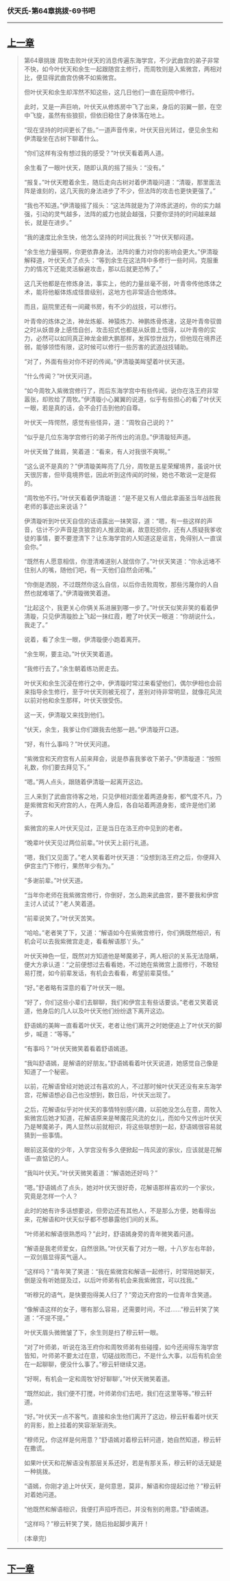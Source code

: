 ### 伏天氏-第64章挑拨-69书吧

--------
[上一章](./b57c24d00e7612ff6e05bfd3d99e61ab.md)
--------


>
>
>
>第64章挑拨
>周牧击败叶伏天的消息传遍东海学宫，不少武曲宫的弟子非常不快，如今叶伏天和余生一起跟随宫主修行，而周牧则是入紫微宫，两相对比，便显得武曲宫仿佛不如紫微宫。
>
>但叶伏天和余生却浑然不知这些，这几日他们一直在庭院中修行。
>
>此时，又是一声巨响，叶伏天从修炼房中飞了出来，身后的羽翼一颤，在空中飞旋，虽然有些狼狈，但依旧稳住了身体落在地上。
>
>“现在坚持的时间更长了些。”一道声音传来，叶伏天目光转过，便见余生和伊清璇坐在古树下聊着什么。
>
>“你们这样有没有想过我的感受？”叶伏天看着两人道。
>
>余生看了一眼叶伏天，随即认真的摇了摇头：“没有。”
>
>“报复。”叶伏天瞪着余生，随后走向古树对着伊清璇问道：“清璇，那里面法阵是谁刻的，这几天我的身法进步了不少，但法阵的攻击也更快更强了。”
>
>“我也不知道。”伊清璇摇了摇头：“这法阵就是为了淬炼武道的，你的实力越强，引动的灵气越多，法阵的威力也就会越强，只要你坚持的时间越来越长，就是在进步。”
>
>“我的速度比余生快，他怎么坚持的时间比我长？”叶伏天郁闷道。
>
>“余生他力量强啊，你更依靠身法，法阵的重力对你的影响会更大。”伊清璇解释道，叶伏天点了点头：“等到余生在这法阵中多修行一些时间，克服重力的情况下还能灵活躲避攻击，那以后就更恐怖了。”
>
>这几天他都是在修炼身法，事实上，他的力量丝毫不弱，叶青帝传他炼体之术，能将他躯体炼成怪兽级别，这地方也非常适合他炼体。
>
>而且，庭院里还有一间藏书房，有不少的战技，可以修行。
>
>叶青帝的炼体之法，神龙炼躯、神猿炼力、神鹏炼骨炼速，这是叶青帝驭兽之时从妖兽身上感悟自创，攻击招式也都是从妖兽上悟得，以叶青帝的实力，必然可以如同真正神龙金翅大鹏那样，发挥惊世战力，但他现在境界还弱，能够领悟有限，这时候可以修行一些厉害的武道战技辅助。
>
>“对了，外面有些对你不好的传闻。”伊清璇美眸望着叶伏天道。
>
>“什么传闻？”叶伏天问道。
>
>“如今周牧入紫微宫修行了，而后东海学宫中有些传闻，说你在洛王府非常嚣张，却败给了周牧。”伊清璇小心翼翼的说道，似乎有些担心的看了叶伏天一眼，若是真的话，会不会打击到他的自尊。
>
>叶伏天一阵愕然，感觉有些怪异，道：“周牧自己说的？”
>
>“似乎是几位东海学宫修行的弟子所传出的消息。”伊清璇轻声道。
>
>叶伏天耸了耸肩，笑着道：“看来，有人对我很不爽啊。”
>
>“这么说不是真的？”伊清璇美眸亮了几分，周牧是五星荣耀境界，虽说叶伏天很厉害，但毕竟境界低，因此听到这传闻的时候，她也不敢说一定是假的。
>
>“周牧他不行。”叶伏天看着伊清璇道：“是不是又有人借此拿画圣当年战胜我老师的事迹出来说话？”
>
>伊清璇听到叶伏天自信的话语露出一抹笑容，道：“嗯，有一些这样的声音，估计不少声音是贪狼宫的人推波助澜，故意贬损你，还有人质疑我爹收徒的事情，要不要澄清下？让东海学宫的人知道这是谣言，免得别人一直误会你。”
>
>“既然有人愿意相信，你澄清难道别人就信你了。”叶伏天笑道：“你永远堵不住别人的嘴，随他们吧，有一天他们自然会闭嘴。”
>
>“你倒是洒脱，不过既然你这么自信，以后你击败周牧，那些污蔑你的人自然也就难堪了。”伊清璇微笑着道。
>
>“比起这个，我更关心你俩关系进展到哪一步了。”叶伏天似笑非笑的看着伊清璇，只见伊清璇脸上飞起一抹红霞，瞪了叶伏天一眼道：“你胡说什么，我走了。”
>
>说着，看了余生一眼，伊清璇便小跑着离开。
>
>“余生啊，要主动。”叶伏天笑着道。
>
>“我修行去了。”余生朝着练功房走去。
>
>叶伏天和余生沉浸在修行之中，伊清璇时常过来看望他们，偶尔伊相也会前来指导余生修行，至于叶伏天则被无视了，差别对待非常明显，就像花风流以前对他和余生那样，叶伏天很受伤。
>
>这一天，伊清璇又来找到他们。
>
>“伏天，余生，我爹让你们跟我去他那一趟。”伊清璇开口道。
>
>“好，有什么事吗？”叶伏天问道。
>
>“紫微宫和天府宫有人前来拜会，说是恭喜我爹收下弟子。”伊清璇道：“按照礼数，你们要去拜见下。”
>
>“嗯。”两人点头，跟随着伊清璇一起离开这边。
>
>三人来到了武曲宫待客之地，只见伊相对面坐着两道身影，都气度不凡，乃是紫微宫和天府宫的人，在两人身后，各自站着两道身影，或许是他们弟子。
>
>紫微宫的来人叶伏天见过，正是当日在洛王府中见到的老者。
>
>“晚辈叶伏天见过两位前辈。”叶伏天上前行礼道。
>
>“嗯，我们又见面了。”老人笑看着叶伏天道：“没想到洛王府之后，你便拜入伊宫主门下修行，果然年少有为。”
>
>“多谢前辈。”叶伏天道。
>
>“当年你老师在我紫微宫修行，你倒好，怎么跑来武曲宫，要不要我和伊宫主讨人试试？”老人笑着道。
>
>“前辈说笑了。”叶伏天苦笑。
>
>“哈哈。”老者笑了下，又道：“解语如今在紫微宫修行，你们俩既然相识，有机会可以去我紫微宫走走，看看解语那丫头。”
>
>叶伏天神色一怔，既然对方知道他是琴魔弟子，两人相识的关系无法隐瞒，便大方承认道：“之前便想过去看看她，不过她在紫微宫上面修行，不敢轻易打搅，如今前辈发话，有机会去看看，希望前辈莫怪。”
>
>“好。”老者略有深意的看了叶伏天一眼。
>
>“好了，你们这些小辈们去聊聊，我们和伊宫主有些话要谈。”老者又笑着说道，他身后的几人以及叶伏天他们纷纷退下离开这边。
>
>舒语嫣的美眸一直看着叶伏天，老者让他们离开之时她便追上了叶伏天的脚步，喊道：“等等。”
>
>“有事吗？”叶伏天微笑着看着舒语嫣道。
>
>“我叫舒语嫣，是解语的好朋友。”舒语嫣看着叶伏天说道，她感觉自己像是知道了一个秘密。
>
>以前，花解语曾经对她说过有喜欢的人，不过那时候叶伏天还没有来东海学宫，花解语想必自己也没想到，数日后，叶伏天出现了。
>
>之后，花解语似乎对叶伏天的事情特别感兴趣，以前她没怎么在意，周牧入紫微宫后她才知道，花解语原来是琴魔花风流的女儿，而如今又传出叶伏天乃是琴魔弟子，两人显然以前就相识，将这些联想到一起，舒语嫣很容易就猜到一些事情。
>
>眼前这英俊的少年，入学宫没有多久便掀起一阵风波的家伙，应该就是花解语一直惦记的人。
>
>“我叫叶伏天。”叶伏天微笑着道：“解语她还好吗？”
>
>“嗯。”舒语嫣点了点头，她对叶伏天很好奇，花解语那样喜欢的一个家伙，究竟是怎样一个人？
>
>此时的她有许多话想要说，但旁边还有其他人，不是那么方便，她看得出来，花解语和叶伏天似乎都不想暴露他们间的关系。
>
>“叶师弟和解语很熟悉吗？”此时，舒语嫣身旁的青年微笑着问道。
>
>“解语是我老师爱女，自然很熟。”叶伏天看了对方一眼，十八岁左右年龄，一双剑眉显得英气逼人。
>
>“这样吗？”青年笑了笑道：“我在紫微宫和解语一起修行，时常陪她聊天，倒是没有听她提及过，以后叶师弟有机会来我紫微宫，可以找我。”
>
>“听穆兄的语气，是快要抱得美人归了？”旁边天府宫的一位青年含笑道。
>
>“像解语这样的女子，哪有那么容易，还需要时间，不过……”穆云轩笑了笑道：“不提不提。”
>
>叶伏天眉头微微皱了下，余生则是扫了穆云轩一眼。
>
>“对了叶师弟，听说在洛王府你和周牧师弟有些碰撞，如今还闹得东海学宫皆知，叶师弟不要太过在意，切磋战败而已，不是什么大事，以后有机会坐在一起聊聊，便没什么事了。”穆云轩继续又道。
>
>“好啊，有机会一定和周牧‘好好聊聊’。”叶伏天微笑着道。
>
>“既然如此，我们便不打搅，叶师弟你们去吧，我们在这里等等。”穆云轩道。
>
>“好。”叶伏天一点不客气，直接和余生他们离开了这边，穆云轩看着叶伏天的背影，脸上挂着的笑容渐渐消失。
>
>“穆师兄，你这样是何用意？”舒语嫣对着穆云轩问道，她自然知道，穆云轩在撒谎。
>
>如果叶伏天和花解语没有那层关系还好，若是有那关系，穆云轩的话无疑是一种挑拨。
>
>“语嫣，你刚才追上叶伏天，是何意思，莫非，解语和你提起过他？”穆云轩对着她问道。
>
>“他既然和解语相识，我便打声招呼而已，并没有别的用意。”舒语嫣道。
>
>“这样吗？”穆云轩笑了笑，随后抬起脚步离开！
>
>(本章完)
>
>

--------
[下一章](./928ab6f2d48c6b14e62b8481d59642f2.md)
--------
